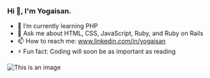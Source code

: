 ### Hi 👋, I'm Yogaisan.

<!--
**yogaisan/yogaisan** is a ✨ _special_ ✨ repository because its `README.md` (this file) appears on your GitHub profile.

Here are some ideas to get you started:
-->

- 🌱 I’m currently learning PHP
- 💬 Ask me about HTML, CSS, JavaScript, Ruby, and Ruby on Rails
- 📫 How to reach me: www.linkedin.com/in/yogaisan
- ⚡ Fun fact: Coding will soon be as important as reading

![This is an image](https://images.unsplash.com/photo-1542831371-29b0f74f9713?ixlib=rb-1.2.1&ixid=MnwxMjA3fDB8MHxzZWFyY2h8M3x8Y29kaW5nfGVufDB8fDB8fA%3D%3D&auto=format&fit=crop&w=500&q=60)
